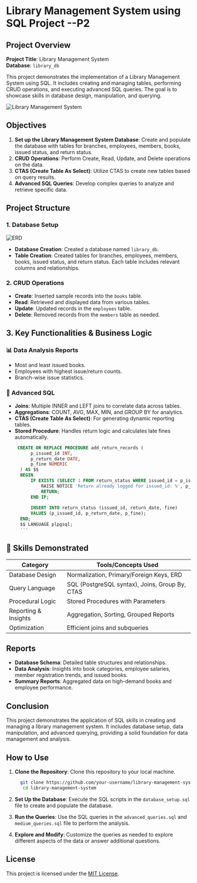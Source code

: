 # Library Management System using SQL Project --P2

## Project Overview

**Project Title**: Library Management System  
**Database**: `library_db`

This project demonstrates the implementation of a Library Management System using SQL. It includes creating and managing tables, performing CRUD operations, and executing advanced SQL queries. The goal is to showcase skills in database design, manipulation, and querying.


![Library Management System](https://www.skoolbeep.com/blog/wp-content/uploads/2020/12/WHAT-IS-THE-PURPOSE-OF-A-LIBRARY-MANAGEMENT-SYSTEM-min.png)

## Objectives

1. **Set up the Library Management System Database**: Create and populate the database with tables for branches, employees, members, books, issued status, and return status.
2. **CRUD Operations**: Perform Create, Read, Update, and Delete operations on the data.
3. **CTAS (Create Table As Select)**: Utilize CTAS to create new tables based on query results.
4. **Advanced SQL Queries**: Develop complex queries to analyze and retrieve specific data.

## Project Structure

### 1. Database Setup
![ERD](https://github.com/najirh/Library-System-Management---P2/blob/main/library_erd.png)

- **Database Creation**: Created a database named `library_db`.
- **Table Creation**: Created tables for branches, employees, members, books, issued status, and return status. Each table includes relevant columns and relationships.

### 2. CRUD Operations

- **Create**: Inserted sample records into the `books` table.
- **Read**: Retrieved and displayed data from various tables.
- **Update**: Updated records in the `employees` table.
- **Delete**: Removed records from the `members` table as needed.


## 3. Key Functionalities & Business Logic

### 📊 Data Analysis Reports
- Most and least issued books.
- Employees with highest issue/return counts.
- Branch-wise issue statistics.

### 🧠 Advanced SQL
- **Joins**: Multiple INNER and LEFT joins to correlate data across tables.
- **Aggregations**: COUNT, AVG, MAX, MIN, and GROUP BY for analytics.
- **CTAS (Create Table As Select)**: For generating dynamic reporting tables.
- **Stored Procedure**: Handles return logic and calculates late fines automatically.
  ```sql
   CREATE OR REPLACE PROCEDURE add_return_records (
        p_issued_id INT,
        p_return_date DATE,
        p_fine NUMERIC
    ) AS $$
    BEGIN
        IF EXISTS (SELECT 1 FROM return_status WHERE issued_id = p_issued_id) THEN
            RAISE NOTICE 'Return already logged for issued_id: %', p_issued_id;
            RETURN;
        END IF;
    
        INSERT INTO return_status (issued_id, return_date, fine)
        VALUES (p_issued_id, p_return_date, p_fine);
    END;
    $$ LANGUAGE plpgsql;
    '''

## 🧠 Skills Demonstrated

| Category             | Tools/Concepts Used                                      |
|----------------------|----------------------------------------------------------|
| Database Design      | Normalization, Primary/Foreign Keys, ERD                |
| Query Language       | SQL (PostgreSQL syntax), Joins, Group By, CTAS         |
| Procedural Logic     | Stored Procedures with Parameters                       |
| Reporting & Insights | Aggregation, Sorting, Grouped Reports                   |
| Optimization         | Efficient joins and subqueries                          |

## Reports

- **Database Schema**: Detailed table structures and relationships.
- **Data Analysis**: Insights into book categories, employee salaries, member registration trends, and issued books.
- **Summary Reports**: Aggregated data on high-demand books and employee performance.

## Conclusion

This project demonstrates the application of SQL skills in creating and managing a library management system. It includes database setup, data manipulation, and advanced querying, providing a solid foundation for data management and analysis.

## How to Use

1. **Clone the Repository**: Clone this repository to your local machine.
   ```sh
     git clone https://github.com/your-username/library-management-system.git
      cd library-management-system

   ```

2. **Set Up the Database**: Execute the SQL scripts in the `database_setup.sql` file to create and populate the database.
3. **Run the Queries**: Use the SQL queries in the `advanced_queries.sql` and  `medium_queries.sql` file to perform the analysis.
4. **Explore and Modify**: Customize the queries as needed to explore different aspects of the data or answer additional questions.

## License

This project is licensed under the [MIT License](LICENSE).

